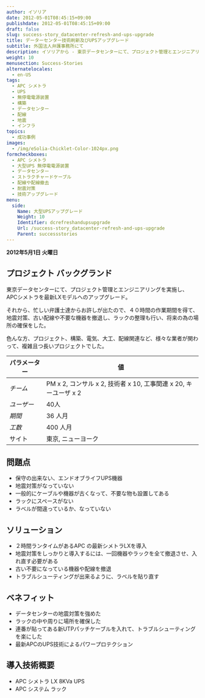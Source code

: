 ```yaml
---
author: イソリア
date: 2012-05-01T08:45:15+09:00
publishdate: 2012-05-01T08:45:15+09:00
draft: false
slug: success-story_datacenter-refresh-and-ups-upgrade
title: データーセンター技術刷新及びUPSアップグレード
subtitle: 外国法人弁護事務所にて
description: イソリアから - 東京データセンターにて、プロジェクト管理とエンジニアリングを実施し、APCシメトラを最新LXモデルへのアップグレード。
weight: 10
menusection: Success-Stories
alternatelocales:
  - en-US
tags:
  - APC シメトラ
  - UPS
  - 無停電電源装置
  - 構築
  - データセンター
  - 配線
  - 地震
  - インフラ
topics:
  - 成功事例
images:  
  - /img/eSolia-Chicklet-Color-1024px.png
formcheckboxes:
  - APC シメトラ
  - 大型UPS 無停電電源装置
  - データセンター
  - ストラクチャードケーブル
  - 配線や配線撤去
  - 耐震対策
  - 技術アップグレード
menu:
  side:
    Name: 大型UPSアップグレード
    Weight: 10
    Identifier: dcrefreshandupsupgrade
    Url: /success-story_datacenter-refresh-and-ups-upgrade
    Parent: successstories
---
```


**2012年5月1日 火曜日**

## プロジェクト バックグランド

東京データセンターにて、プロジェクト管理とエンジニアリングを実施し、APCシメトラを最新LXモデルへのアップグレード。

それから、忙しい弁護士達からお許しが出たので、４０時間の作業期間を得て、地震対策、古い配線や不要な機器を撤退し、ラックの整理も行い、将来の為の場所の確保をした。

色んな方、プロジェクト、構築、電気、大工、配線関連など、様々な業者が関わって、複雑且つ長いプロジェクトでした。

パラメーター | 値
------|------
_チーム_ | PM x 2, コンサル x 2, 技術者 x 10, 工事関連 x 20, キーユーザ x 2
_ユーザー_ | 40人
_期間_ | 36 人月
_工数_ | 400 人月
サイト | 東京, ニューヨーク

## 問題点

* 保守の出来ない、エンドオブライフUPS機器
* 地震対策がなっていない
* 一般的にケーブルや機器が古くなって、不要な物も設置してある
* ラックにスペースがない
* ラベルが間違っているか、なっていない

## ソリューション

* ２時間ランタイムがあるAPC の最新シメトラLXを導入
* 地震対策をしっかりと導入するには、一回機器やラックを全て撤退させ、入れ直す必要がある
* 古い不要になっている機器や配線を撤退
* トラブルシューティングが出来るように、ラベルを貼り直す

## ベネフィット

* データセンターの地震対策を強めた
* ラックの中や周りに場所を確保した
* 連番が貼ってある新UTPパッチケーブルを入れて、トラブルシューティングを楽にした
* 最新APCのUPS技術によるパワープロテクション

## 導入技術概要

* APC シメトラ LX 8KVa UPS
* APC システム ラック
